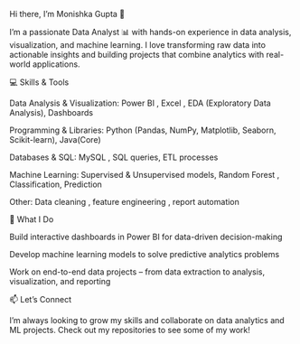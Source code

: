 Hi there, I’m Monishka Gupta 👋

I’m a passionate Data Analyst 📊 with hands-on experience in data analysis, visualization, and machine learning. I love transforming raw data into actionable insights and building projects that combine analytics with real-world applications.

💻 Skills & Tools

Data Analysis & Visualization: Power BI , Excel , EDA (Exploratory Data Analysis), Dashboards 

Programming & Libraries: Python (Pandas, NumPy, Matplotlib, Seaborn, Scikit-learn), Java(Core)

Databases & SQL: MySQL , SQL queries, ETL processes 

Machine Learning: Supervised & Unsupervised models, Random Forest , Classification, Prediction 

Other: Data cleaning , feature engineering , report automation 

🚀 What I Do

Build interactive dashboards in Power BI for data-driven decision-making 

Develop machine learning models to solve predictive analytics problems 

Work on end-to-end data projects – from data extraction to analysis, visualization, and reporting 

📫 Let’s Connect

I’m always looking to grow my skills and collaborate on data analytics and ML projects. Check out my repositories to see some of my work!
